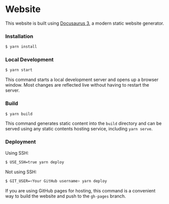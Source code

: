 # Website

This website is built using [Docusaurus 3](https://docusaurus.io/), a modern static website generator.

### Installation

```bash
$ yarn install
```

### Local Development

```bash
$ yarn start
```

This command starts a local development server and opens up a browser window. Most changes are reflected live without having to restart the server.

### Build

```bash
$ yarn build
```

This command generates static content into the `build` directory and can be served using any static contents hosting service, including `yarn serve`.

### Deployment

Using SSH:

```bash
$ USE_SSH=true yarn deploy
```

Not using SSH:

```bash
$ GIT_USER=<Your GitHub username> yarn deploy
```

If you are using GitHub pages for hosting, this command is a convenient way to build the website and push to the `gh-pages` branch.
